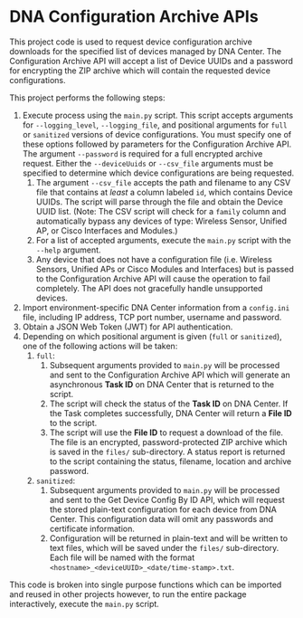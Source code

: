 # DNA Configuration Archive APIs

This project code is used to request device configuration archive downloads for the specified list of devices managed by DNA Center.  The Configuration Archive API will accept a list of Device UUIDs and a password for encrypting the ZIP archive which will contain the requested device configurations.

This project performs the following steps:

1. Execute process using the ```main.py``` script. This script accepts arguments for ```--logging_level```, ```--logging_file```, and positional arguments for ```full``` or ```sanitized``` versions of device configurations.  You must specify one of these options followed by parameters for the Configuration Archive API.  The argument ```--password``` is required for a full encrypted archive request. Either the ```--deviceUuids``` or ```--csv_file``` arguments must be specified to determine which device configurations are being requested. 
   1. The argument ```--csv_file``` accepts the path and filename to any CSV file that contains at *least* a column labeled ```id```, which contains Device UUIDs. The script will parse through the file and obtain the Device UUID list. (Note: The CSV script will check for a ```family``` column and automatically bypass any devices of type: Wireless Sensor, Unified AP, or Cisco Interfaces and Modules.)
   2. For a list of accepted arguments, execute the ```main.py``` script with the ```--help``` argument.
   3. Any device that does not have a configuration file (i.e. Wireless Sensors, Unified APs or Cisco Modules and Interfaces) but is passed to the Configuration Archive API will cause the operation to fail completely. The API does not gracefully handle unsupported devices.
2. Import environment-specific DNA Center information from a ```config.ini``` file, including IP address, TCP port number, username and password.
3. Obtain a JSON Web Token (JWT) for API authentication.
4. Depending on which positional argument is given (```full``` or ```sanitized```), one of the following actions will be taken:
   1. ```full```:
      1. Subsequent arguments provided to ```main.py``` will be processed and sent to the Configuration Archive API which will generate an asynchronous **Task ID** on DNA Center that is returned to the script.
      2. The script will check the status of the **Task ID** on DNA Center.  If the Task completes successfully, DNA Center will return a **File ID** to the script.
      3. The script will use the **File ID** to request a download of the file.  The file is an encrypted, password-protected ZIP archive which is saved in the ```files/``` sub-directory.  A status report is returned to the script containing the status, filename, location and archive password.
   2. ```sanitized```:
      1. Subsequent arguments provided to ```main.py``` will be processed and sent to the Get Device Config By ID API, which will request the stored plain-text configuration for each device from DNA Center.  This configuration data will omit any passwords and certificate information.
      2. Configuration will be returned in plain-text and will be written to text files, which will be saved under the ```files/``` sub-directory.  Each file will be named with the format ```<hostname>_<deviceUUID>_<date/time-stamp>.txt```.

This code is broken into single purpose functions which can be imported and reused in other projects however, to run the entire package interactively, execute the ```main.py``` script.